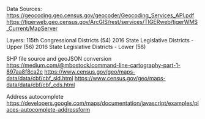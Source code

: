 Data Sources:
https://geocoding.geo.census.gov/geocoder/Geocoding_Services_API.pdf
https://tigerweb.geo.census.gov/ArcGIS/rest/services/TIGERweb/tigerWMS_Current/MapServer

Layers:
			115th Congressional Districts (54)
			2016 State Legislative Districts - Upper (56)
			2016 State Legislative Districts - Lower (58)

SHP file source and geoJSON conversion
https://medium.com/@mbostock/command-line-cartography-part-1-897aa8f8ca2c
https://www.census.gov/geo/maps-data/data/cbf/cbf_sld.html
https://www.census.gov/geo/maps-data/data/cbf/cbf_cds.html


Address autocomplete
https://developers.google.com/maps/documentation/javascript/examples/places-autocomplete-addressform
